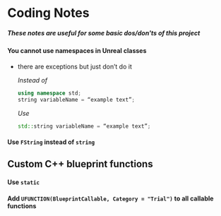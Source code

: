 # Coding Notes
##### These notes are useful for some basic dos/don'ts of this project


#### You cannot use namespaces in Unreal classes 
* there are exceptions but just don’t do it

  *Instead of*
  ```cpp
  using namespace std;
  string variableName = “example text”;
  ```
  *Use*
  ```cpp
  std::string variableName = “example text”;
  ```

#### Use ```FString``` instead of ```string```

## Custom C++ blueprint functions

#### Use ```static```

#### Add ```UFUNCTION(BlueprintCallable, Category = "Trial")``` to all callable functions
